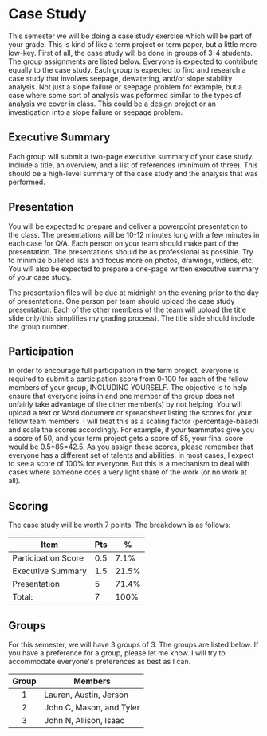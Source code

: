 # Case Study

This semester we will be doing a case study exercise which will be part of your grade. This is kind of like a term project or term paper, but a little more low-key. First of all, the case study will be done in groups of 3-4 students. The group assignments are listed below. Everyone is expected to contribute equally to the case study. Each group is expected to find and research a case study that involves seepage, dewatering, and/or slope stability analysis. Not just a slope failure or seepage problem for example, but a case where some sort of analysis was peformed similar to the types of analysis we cover in class. This could be a design project or an investigation into a slope failure or seepage problem.


## Executive Summary

Each group will submit a two-page executive summary of your case study. Include a title, an overview, and a list of references (minimum of three). This should be a high-level summary of the case study and the analysis that was performed.

## Presentation

You will be expected to prepare and deliver a powerpoint presentation to the class. The presentations will be 10-12 minutes long with a few minutes in each case for Q/A. Each person on your team should make part of the presentation. The presentations should be as professional as possible. Try to minimize bulleted lists and focus more on photos, drawings, videos, etc. You will also be expected to prepare a one-page written executive summary of your case study.

The presentation files will be due at midnight on the evening prior to the day of presentations. One person per team should upload the case study presentation. Each of the other members of the team will upload the title slide only(this simplifies my grading process). The title slide should include the group number.

## Participation

In order to encourage full participation in the term project, everyone is required to submit a participation score from 0-100 for each of the fellow members of your group, INCLUDING YOURSELF. The objective is to help ensure that everyone joins in and one member of the group does not unfairly take advantage of the other member(s) by not helping. You will upload a text or Word document or spreadsheet listing the scores for your fellow team members. I will treat this as a scaling factor (percentage-based) and scale the scores accordingly. For example, if your teammates give you a score of 50, and your term project gets a score of 85, your final score would be 0.5*85=42.5. As you assign these scores, please remember that everyone has a different set of talents and abilities. In most cases, I expect to see a score of 100% for everyone. But this is a mechanism to deal with cases where someone does a very light share of the work (or no work at all).

## Scoring

The case study will be worth 7 points. The breakdown is as follows:

| Item | Pts | % |
|------|-----|---|
| Participation Score | 0.5 | 7.1% |
| Executive Summary | 1.5 | 21.5% |
| Presentation | 5 | 71.4% |
| Total: | 7 | 100% |

## Groups

For this semester, we will have 3 groups of 3. The groups are listed below. If you have a preference for a group, please let me know. I will try to accommodate everyone's preferences as best as I can.

| Group | Members                  |
|:-----:|--------------------------|
|   1   | Lauren, Austin, Jerson   |
|   2   | John C, Mason, and Tyler |
|   3   | John N, Allison, Isaac   |



